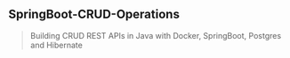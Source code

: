 ## SpringBoot-CRUD-Operations

> Building CRUD REST APIs in Java with Docker, SpringBoot, Postgres and Hibernate
